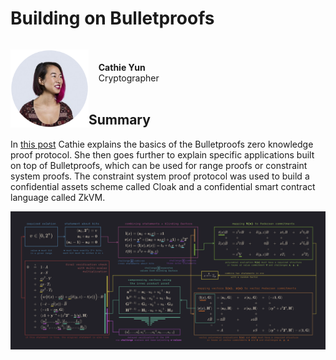 # Building on Bulletproofs

<div>
  <p style="float: left;">
    <a href="https://medium.com/@cathieyun/building-on-bulletproofs-2faa58af0ba8"><img src="profile-pic.png" width="125" /></a>
  </p>
  <p>
    <br><br>
    &nbsp;&nbsp;&nbsp;&nbsp;<strong>Cathie Yun</strong><br>
    &nbsp;&nbsp;&nbsp;&nbsp;Cryptographer
    <br><br>
  </p>
</div>

## Summary

In [this post](https://medium.com/@cathieyun/building-on-bulletproofs-2faa58af0ba8) Cathie explains the basics of the Bulletproofs zero knowledge proof protocol. She then goes further to 
explain specific applications built on top of Bulletproofs, which can be used for range proofs or constraint system 
proofs. The constraint system proof protocol was used to build a confidential assets scheme called Cloak and a 
confidential smart contract language called ZkVM.



<p align="center"><img src="bulletproofs-summary.png" width="1100" /></p>

